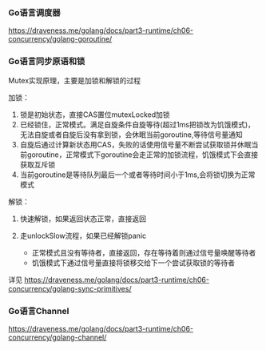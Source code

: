 ### Go语言调度器

https://draveness.me/golang/docs/part3-runtime/ch06-concurrency/golang-goroutine/

### Go语言同步原语和锁

Mutex实现原理，主要是加锁和解锁的过程

加锁：

1. 锁是初始状态，直接CAS置位mutexLocked加锁
2. 已经锁住，正常模式。满足自旋条件自旋等待(超过1ms把锁改为饥饿模式)，无法自旋或者自旋后没有拿到锁，会休眠当前goroutine,等待信号量通知
3. 自旋后通过计算新状态用CAS，失败的话使用信号量不断尝试获取锁并休眠当前goroutine，正常模式下goroutine会走正常的加锁流程，饥饿模式下会直接获取互斥锁
4. 当前goroutine是等待队列最后一个或者等待时间小于1ms,会将锁切换为正常模式

解锁：

1. 快速解锁，如果返回状态正常，直接返回
2. 走unlockSlow流程，如果已经解锁panic

    - 正常模式且没有等待者，直接返回，存在等待着则通过信号量唤醒等待者
    - 饥饿模式下通过信号量直接将锁移交给下一个尝试获取锁的等待者


详见 https://draveness.me/golang/docs/part3-runtime/ch06-concurrency/golang-sync-primitives/

### Go语言Channel

https://draveness.me/golang/docs/part3-runtime/ch06-concurrency/golang-channel/